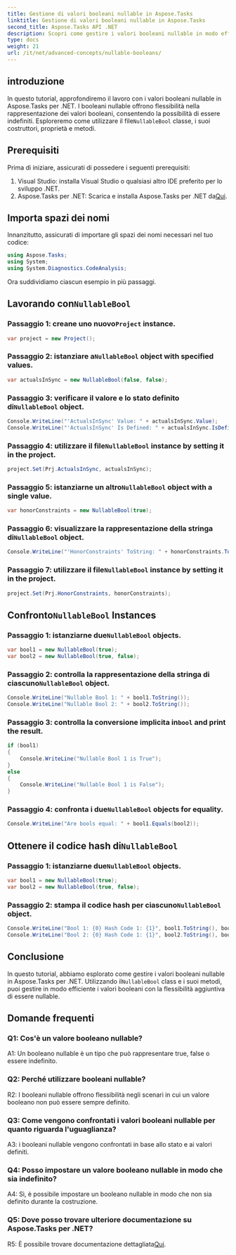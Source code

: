 ```yaml
---
title: Gestione di valori booleani nullable in Aspose.Tasks
linktitle: Gestione di valori booleani nullable in Aspose.Tasks
second_title: Aspose.Tasks API .NET
description: Scopri come gestire i valori booleani nullable in modo efficace in Aspose.Tasks per .NET con questo tutorial completo. Padroneggia l'utilizzo della classe "NullableBool" e migliora il tuo sviluppo .NET.
type: docs
weight: 21
url: /it/net/advanced-concepts/nullable-booleans/
---
```

## introduzione

In questo tutorial, approfondiremo il lavoro con i valori booleani nullable in Aspose.Tasks per .NET. I booleani nullable offrono flessibilità nella rappresentazione dei valori booleani, consentendo la possibilità di essere indefiniti. Esploreremo come utilizzare il file`NullableBool` classe, i suoi costruttori, proprietà e metodi.

## Prerequisiti

Prima di iniziare, assicurati di possedere i seguenti prerequisiti:

1. Visual Studio: installa Visual Studio o qualsiasi altro IDE preferito per lo sviluppo .NET.
2.  Aspose.Tasks per .NET: Scarica e installa Aspose.Tasks per .NET da[Qui](https://releases.aspose.com/tasks/net/).

## Importa spazi dei nomi

Innanzitutto, assicurati di importare gli spazi dei nomi necessari nel tuo codice:

```csharp
using Aspose.Tasks;
using System;
using System.Diagnostics.CodeAnalysis;


```

Ora suddividiamo ciascun esempio in più passaggi.

##  Lavorando con`NullableBool`

###  Passaggio 1: creane uno nuovo`Project` instance.

```csharp
var project = new Project();
```

###  Passaggio 2: istanziare a`NullableBool` object with specified values.

```csharp
var actualsInSync = new NullableBool(false, false);
```

###  Passaggio 3: verificare il valore e lo stato definito di`NullableBool` object.

```csharp
Console.WriteLine("'ActualsInSync' Value: " + actualsInSync.Value);
Console.WriteLine("'ActualsInSync' Is Defined: " + actualsInSync.IsDefined);
```

###  Passaggio 4: utilizzare il file`NullableBool` instance by setting it in the project.

```csharp
project.Set(Prj.ActualsInSync, actualsInSync);
```

###  Passaggio 5: istanziarne un altro`NullableBool` object with a single value.

```csharp
var honorConstraints = new NullableBool(true);
```

###  Passaggio 6: visualizzare la rappresentazione della stringa di`NullableBool` object.

```csharp
Console.WriteLine("'HonorConstraints' ToString: " + honorConstraints.ToString());
```

###  Passaggio 7: utilizzare il file`NullableBool` instance by setting it in the project.

```csharp
project.Set(Prj.HonorConstraints, honorConstraints);
```

##  Confronto`NullableBool` Instances

###  Passaggio 1: istanziarne due`NullableBool` objects.

```csharp
var bool1 = new NullableBool(true);
var bool2 = new NullableBool(true, false);
```

###  Passaggio 2: controlla la rappresentazione della stringa di ciascuno`NullableBool` object.

```csharp
Console.WriteLine("Nullable Bool 1: " + bool1.ToString());
Console.WriteLine("Nullable Bool 2: " + bool2.ToString());
```

###  Passaggio 3: controlla la conversione implicita in`bool` and print the result.

```csharp
if (bool1)
{
    Console.WriteLine("Nullable Bool 1 is True");
}
else
{
    Console.WriteLine("Nullable Bool 1 is False");
}
```

###  Passaggio 4: confronta i due`NullableBool` objects for equality.

```csharp
Console.WriteLine("Are bools equal: " + bool1.Equals(bool2));
```

##  Ottenere il codice hash di`NullableBool`

###  Passaggio 1: istanziarne due`NullableBool` objects.

```csharp
var bool1 = new NullableBool(true);
var bool2 = new NullableBool(true, false);
```

### Passaggio 2: stampa il codice hash per ciascuno`NullableBool` object.

```csharp
Console.WriteLine("Bool 1: {0} Hash Code 1: {1}", bool1.ToString(), bool1.GetHashCode());
Console.WriteLine("Bool 2: {0} Hash Code 1: {1}", bool2.ToString(), bool2.GetHashCode());
```

## Conclusione

 In questo tutorial, abbiamo esplorato come gestire i valori booleani nullable in Aspose.Tasks per .NET. Utilizzando il`NullableBool` class e i suoi metodi, puoi gestire in modo efficiente i valori booleani con la flessibilità aggiuntiva di essere nullable.

## Domande frequenti

### Q1: Cos'è un valore booleano nullable?

A1: Un booleano nullable è un tipo che può rappresentare true, false o essere indefinito.

### Q2: Perché utilizzare booleani nullable?

R2: I booleani nullable offrono flessibilità negli scenari in cui un valore booleano non può essere sempre definito.

### Q3: Come vengono confrontati i valori booleani nullable per quanto riguarda l'uguaglianza?

A3: i booleani nullable vengono confrontati in base allo stato e ai valori definiti.

### Q4: Posso impostare un valore booleano nullable in modo che sia indefinito?

A4: Sì, è possibile impostare un booleano nullable in modo che non sia definito durante la costruzione.

### Q5: Dove posso trovare ulteriore documentazione su Aspose.Tasks per .NET?

 R5: È possibile trovare documentazione dettagliata[Qui](https://reference.aspose.com/tasks/net/).